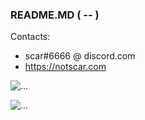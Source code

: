### README.MD ( -- )

Contacts:
- scar#6666 @ discord.com
- https://notscar.com

![...](https://github-readme-stats.vercel.app/api?username=NotScar&show_icons=true&title_color=fff&icon_color=79ff97&text_color=9f9f9f&bg_color=151515&count_private=true)

![...](https://spotify-github-profile.vercel.app/api/view?uid=t4lsfakm9rev5uh4luccfd7xr&cover_image=true&theme=natemoo-re&bar_color=53b14f&bar_color_cover=true)
